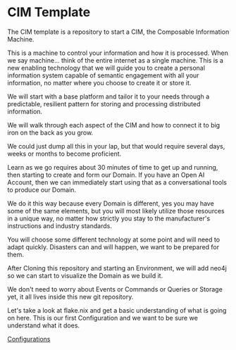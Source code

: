 # CIM Template
The CIM template is a repository to start a CIM, the Composable Information Machine.

This is a machine to control your information and how it is processed. When we say machine... think of the entire internet as a single machine. This is a new enabling technology that we will guide you to create a personal information system capable of semantic engagement with all your information, no matter where you choose to create it or store it.

We will start with a base platform and tailor it to your needs through a predictable, resilient pattern for storing and processing distributed information.

We will walk through each aspect of the CIM and how to connect it to big iron on the back as you grow.

We could just dump all this in your lap, but that would require several days, weeks or months to become proficient.

Learn as we go requires about 30 minutes of time to get up and running, then starting to create and form our Domain. If you have an Open AI Account, then we can immediately start using that as a conversational tools to produce our Domain.

We do it this way because every Domain is different, yes you may have some of the same elements, but you will most likely utilize those resources in a unique way, no matter how strictly you stay to the manufacturer's instructions and industry standards.

You will choose some different technology at some point and will need to adapt quickly. Disasters can and will happen, we want to be prepared for them.

After Cloning this repository and starting an Environment, we will add neo4j so we can start to visualize the Domain as we build it.

We don't need to worry about Events or Commands or Queries or Storage yet, it all lives inside this new git repository.

Let's take a look at flake.nix and get a basic understanding of what is going on here. This is our first Configuration and we want to be sure we understand what it does.

[Configurations](doc/Configuration.md)

